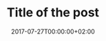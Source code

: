 ---
title: Title of the post
description: Some description for SEO
date: '2017-07-27T00:00:00+02:00'
draft: true
---